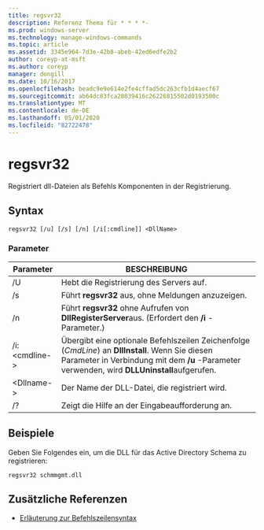 ```yaml
---
title: regsvr32
description: Referenz Thema für * * * *-
ms.prod: windows-server
ms.technology: manage-windows-commands
ms.topic: article
ms.assetid: 3345e964-7d3e-42b8-abeb-42ed6edfe2b2
author: coreyp-at-msft
ms.author: coreyp
manager: dongill
ms.date: 10/16/2017
ms.openlocfilehash: beadc9e9e614e2fe4cffad5dc263cfb1d4aecf67
ms.sourcegitcommit: ab64dc83fca28039416c26226815502d0193500c
ms.translationtype: MT
ms.contentlocale: de-DE
ms.lasthandoff: 05/01/2020
ms.locfileid: "82722478"
---
```

# <a name="regsvr32"></a>regsvr32



Registriert dll-Dateien als Befehls Komponenten in der Registrierung.



## <a name="syntax"></a>Syntax

```
regsvr32 [/u] [/s] [/n] [/i[:cmdline]] <DllName>
```

### <a name="parameters"></a>Parameter

|Parameter|BESCHREIBUNG|
|---------|-----------|
|/U|Hebt die Registrierung des Servers auf.|
|/s|Führt **regsvr32** aus, ohne Meldungen anzuzeigen.|
|/n|Führt **regsvr32** ohne Aufrufen von **DllRegisterServer**aus. (Erfordert den **/i** -Parameter.)|
|/i:\<cmdline->|Übergibt eine optionale Befehlszeilen Zeichenfolge (*CmdLine*) an **DllInstall**. Wenn Sie diesen Parameter in Verbindung mit dem **/u** -Parameter verwenden, wird **DLLUninstall**aufgerufen.|
|\<Dllname->|Der Name der DLL-Datei, die registriert wird.|
|/?|Zeigt die Hilfe an der Eingabeaufforderung an.|

## <a name="examples"></a>Beispiele

Geben Sie Folgendes ein, um die DLL für das Active Directory Schema zu registrieren:
```
regsvr32 schmmgmt.dll
```

## <a name="additional-references"></a>Zusätzliche Referenzen

- [Erläuterung zur Befehlszeilensyntax](command-line-syntax-key.md)